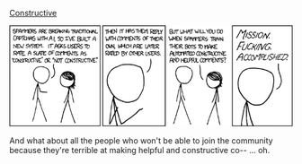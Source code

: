 [Constructive](https://xkcd.com/810)

![Constructive](./random_comic.png)

And what about all the people who won't be able to join the community because they're terrible at making helpful and constructive co-- ... oh.

